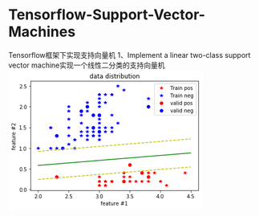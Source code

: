 # Tensorflow-Support-Vector-Machines
Tensorflow框架下实现支持向量机
1、Implement a linear two-class support vector machine实现一个线性二分类的支持向量机
![linear svm ](https://github.com/anbo1024/Tensorflow-Support-Vector-Machines/blob/master/img/1.png)

